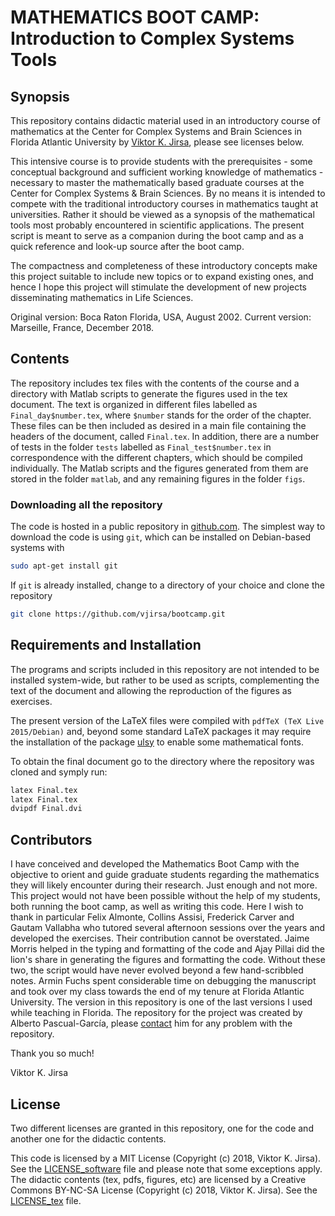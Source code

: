 MATHEMATICS BOOT CAMP: Introduction to Complex Systems Tools
=============================================================

## Synopsis

This repository contains didactic material used in an introductory course of mathematics at the Center for Complex Systems and Brain Sciences in Florida Atlantic University by [Viktor K. Jirsa](http://ins.univ-amu.fr/research-teams/team-member/v.jirsa/), please see licenses below.

This intensive course is to provide students with the prerequisites - some conceptual background and sufficient working knowledge of mathematics - necessary to master the mathematically based graduate courses at the Center for Complex Systems \& Brain Sciences. By no means it is intended to compete with the traditional introductory courses in mathematics taught at universities. Rather it should be viewed as a synopsis of the mathematical tools most probably encountered in scientific applications. The present script is meant to serve as a companion during the boot camp and as a quick reference and look-up source after the boot camp.

The compactness and completeness of these introductory concepts make this project suitable to include new topics or to expand existing ones, and hence I hope this project will stimulate the development of new projects disseminating mathematics in Life Sciences.

Original version: Boca Raton Florida, USA, August 2002.
Current version: Marseille, France, December 2018.

## Contents

The repository includes tex files with the contents of the course and a directory with Matlab scripts to generate the figures used in the tex document. The text is organized in different files labelled as `Final_day$number.tex`, where `$number` stands for the order of the chapter. These files can be then included as desired in a main file containing the headers of the document, called `Final.tex`. In addition, there are a number of tests in the folder `tests` labelled as `Final_test$number.tex` in correspondence with the different chapters,  which should be compiled individually. The Matlab scripts and the figures generated from them are stored in the folder `matlab`, and any remaining figures in the folder `figs`. 

### Downloading all the repository

The code is hosted in a public repository in [github.com](https://github.com/vjirsa/bootcamp). The simplest way to download the code is using `git`, which can be installed on Debian-based systems with

```bash
sudo apt-get install git
```

If `git` is already installed, change to a directory of your choice and clone the repository

```bash
git clone https://github.com/vjirsa/bootcamp.git
```

## Requirements and Installation

The programs and scripts included in this repository are not intended to be installed system-wide, but rather to be used as scripts, complementing the text of the document and allowing the reproduction of the figures as exercises.

The present version of the LaTeX files were compiled with `pdfTeX (TeX Live 2015/Debian)` and, beyond some standard LaTeX packages it may require the installation of the package [ulsy](https://www.ctan.org/pkg/ulsy) to enable some mathematical fonts.

To obtain the final document go to the directory where the repository was cloned and symply run:

```bash
latex Final.tex
latex Final.tex
dvipdf Final.dvi
```

## Contributors

I have conceived and developed the Mathematics Boot Camp with the objective to orient and guide graduate students regarding the mathematics they will likely encounter during their research. Just enough and not more. This project would not have been possible without the help of my students, both running the boot camp, as well as writing this code. Here I wish to thank in particular Felix Almonte, Collins Assisi, Frederick Carver and Gautam Vallabha who tutored several afternoon sessions over the years and developed the exercises. Their contribution cannot be overstated. Jaime Morris helped in the typing and formatting of the code and Ajay Pillai did the lion's share in generating the figures and formatting the code. Without these two, the script would have never evolved beyond a few hand-scribbled notes. Armin Fuchs spent considerable time on debugging the manuscript and took over my class towards the end of my tenure at Florida Atlantic University. The version in this repository is one of the last versions I used while teaching in Florida. The repository for the project was created by Alberto Pascual-García, please [contact](https://apascualgarcia.github.io/) him for any problem with the repository.


Thank you so much!

Viktor K. Jirsa

## License

Two different licenses are granted in this repository, one for the code and another one for the didactic contents.

This code is licensed by a MIT License (Copyright (c) 2018, Viktor K. Jirsa). See the [LICENSE_software](LICENSE_software) file and please note that some exceptions apply. The didactic contents (tex, pdfs, figures, etc) are licensed by a Creative Commons BY-NC-SA License (Copyright (c) 2018, Viktor K. Jirsa). See the [LICENSE_tex](LICENSE_tex) file. 






